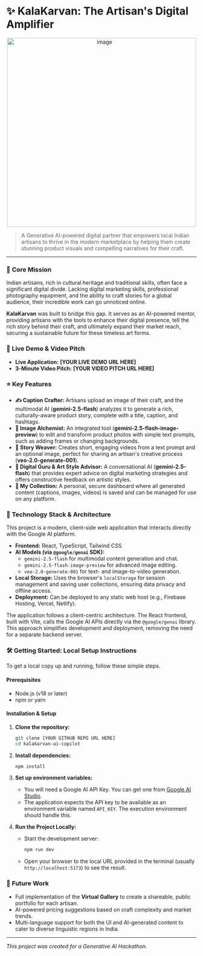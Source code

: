 # ✨ KalaKarvan: The Artisan's Digital Amplifier

<div style="text-align: center;">
  <img src="https://github.com/user-attachments/assets/81fd8ef3-b294-43fc-b718-068ed2e480a0" width="500" height="500" alt="image">
</div>


> A Generative AI-powered digital partner that empowers local Indian artisans to thrive in the modern marketplace by helping them create stunning product visuals and compelling narratives for their craft.

---

### 🎯 **Core Mission**

Indian artisans, rich in cultural heritage and traditional skills, often face a significant digital divide. Lacking digital marketing skills, professional photography equipment, and the ability to craft stories for a global audience, their incredible work can go unnoticed online.

**KalaKarvan** was built to bridge this gap. It serves as an AI-powered mentor, providing artisans with the tools to enhance their digital presence, tell the rich story behind their craft, and ultimately expand their market reach, securing a sustainable future for these timeless art forms.

### 🚀 **Live Demo & Video Pitch**

*   **Live Application:** **[YOUR LIVE DEMO URL HERE]**
*   **3-Minute Video Pitch:** **[YOUR VIDEO PITCH URL HERE]**

### ⭐ **Key Features**

*   **✍️ Caption Crafter:** Artisans upload an image of their craft, and the multimodal AI (**gemini-2.5-flash**) analyzes it to generate a rich, culturally-aware product story, complete with a title, caption, and hashtags.
*   **🎨 Image Alchemist:** An integrated tool (**gemini-2.5-flash-image-preview**) to edit and transform product photos with simple text prompts, such as adding frames or changing backgrounds.
*   **🎥 Story Weaver:** Creates short, engaging videos from a text prompt and an optional image, perfect for sharing an artisan's creative process (**veo-2.0-generate-001**).
*   **🧠 Digital Guru & Art Style Advisor:** A conversational AI (**gemini-2.5-flash**) that provides expert advice on digital marketing strategies and offers constructive feedback on artistic styles.
*   **📂 My Collection:** A personal, secure dashboard where all generated content (captions, images, videos) is saved and can be managed for use on any platform.

### 🧠 **Technology Stack & Architecture**

This project is a modern, client-side web application that interacts directly with the Google AI platform.

*   **Frontend:** React, TypeScript, Tailwind CSS
*   **AI Models (via `@google/genai` SDK):**
    *   `gemini-2.5-flash` for multimodal content generation and chat.
    *   `gemini-2.5-flash-image-preview` for advanced image editing.
    *   `veo-2.0-generate-001` for text- and image-to-video generation.
*   **Local Storage:** Uses the browser's `localStorage` for session management and saving user collections, ensuring data privacy and offline access.
*   **Deployment:** Can be deployed to any static web host (e.g., Firebase Hosting, Vercel, Netlify).

The application follows a client-centric architecture. The React frontend, built with Vite, calls the Google AI APIs directly via the `@google/genai` library. This approach simplifies development and deployment, removing the need for a separate backend server.

### 🛠️ **Getting Started: Local Setup Instructions**

To get a local copy up and running, follow these simple steps.

#### **Prerequisites**

*   Node.js (v18 or later)
*   npm or yarn

#### **Installation & Setup**

1.  **Clone the repository:**
    ```sh
    git clone [YOUR GITHUB REPO URL HERE]
    cd kalakarvan-ai-copilot
    ```

2.  **Install dependencies:**
    ```sh
    npm install
    ```

3.  **Set up environment variables:**
    *   You will need a Google AI API Key. You can get one from [Google AI Studio](https://aistudio.google.com/).
    *   The application expects the API key to be available as an environment variable named `API_KEY`. The execution environment should handle this.

4.  **Run the Project Locally:**
    *   Start the development server:
        ```sh
        npm run dev
        ```
    *   Open your browser to the local URL provided in the terminal (usually `http://localhost:5173`) to see the result.

### 🔮 **Future Work**

*   Full implementation of the **Virtual Gallery** to create a shareable, public portfolio for each artisan.
*   AI-powered pricing suggestions based on craft complexity and market trends.
*   Multi-language support for both the UI and AI-generated content to cater to diverse linguistic regions in India.

---

*This project was created for a Generative AI Hackathon.*
